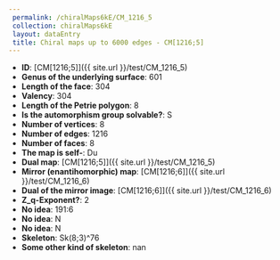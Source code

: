 ```yaml
--- 
 permalink: /chiralMaps6kE/CM_1216_5 
 collection: chiralMaps6kE
 layout: dataEntry
 title: Chiral maps up to 6000 edges - CM[1216;5]
---
```


- **ID**: [CM[1216;5]]({{ site.url }}/test/CM_1216_5)
- **Genus of the underlying surface**: 601
- **Length of the face**: 304
- **Valency**: 304
- **Length of the Petrie polygon**: 8
- **Is the automorphism group solvable?**: S
- **Number of vertices**: 8
- **Number of edges**: 1216
- **Number of faces**: 8
- **The map is self-**: Du
- **Dual map**: [CM[1216;5]]({{ site.url }}/test/CM_1216_5)
- **Mirror (enantihomorphic) map**: [CM[1216;6]]({{ site.url }}/test/CM_1216_6)
- **Dual of the mirror image**: [CM[1216;6]]({{ site.url }}/test/CM_1216_6)
- **Z_q-Exponent?**: 2
- **No idea**:  191:6
- **No idea**: N
- **No idea**: N
- **Skeleton**: Sk(8;3)^76
- **Some other kind of skeleton**: nan
